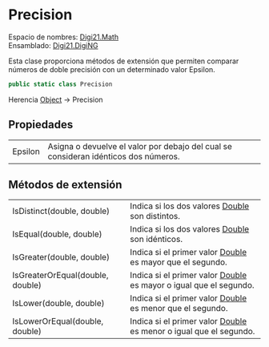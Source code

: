 # Precision

Espacio de nombres: [Digi21.Math](./)  
Ensamblado: [Digi21.DigiNG](../)

Esta clase proporciona métodos de extensión que permiten comparar números de doble precisión con un determinado valor Epsilon.

```csharp
public static class Precision
```

Herencia [Object](https://docs.microsoft.com/en-us/dotnet/api/system.object?view=net-5.0) → Precision

## Propiedades

|  |  |
| :--- | :--- |
| Epsilon | Asigna o devuelve el valor por debajo del cual se consideran idénticos dos números. |

## Métodos de extensión

|  |  |
| :--- | :--- |
| IsDistinct\(double, double\) | Indica si los dos valores [Double](https://docs.microsoft.com/en-us/dotnet/api/system.double?view=net-5.0) son distintos. |
| IsEqual\(double, double\) | Indica si los dos valores [Double](https://docs.microsoft.com/en-us/dotnet/api/system.double?view=net-5.0) son idénticos. |
| IsGreater\(double, double\) | Indica si el primer valor [Double](https://docs.microsoft.com/en-us/dotnet/api/system.double?view=net-5.0) es mayor que el segundo. |
| IsGreaterOrEqual\(double, double\) | Indica si el primer valor [Double](https://docs.microsoft.com/en-us/dotnet/api/system.double?view=net-5.0) es mayor o igual que el segundo. |
| IsLower\(double, double\) | Indica si el primer valor [Double](https://docs.microsoft.com/en-us/dotnet/api/system.double?view=net-5.0) es menor que el segundo. |
| IsLowerOrEqual\(double, double\) | Indica si el primer valor [Double](https://docs.microsoft.com/en-us/dotnet/api/system.double?view=net-5.0) es menor o igual que el segundo. |

